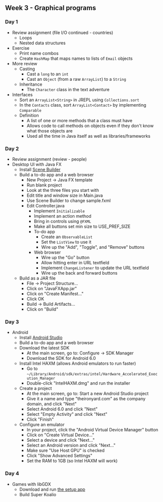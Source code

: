 ## Week 3 - Graphical programs

### Day 1

* Review assignment (file I/O continued - countries)
  * Loops
  * Nested data structures
* Exercise
  * Print name combos
  * Create `HashMap` that maps names to lists of `Email` objects
* More review
  * Casting
    * Cast a `long` to an `int`
    * Cast an `Object` (from a raw `ArrayList`) to a `String`
  * Inheritance
    * The `Character` class in the text adventure
* Interfaces
  * Sort an `ArrayList<String>` in JREPL using `Collections.sort`
  * In the `Contacts` class, sort `ArrayList<Contact>` by implementing `Comparable`
  * Definition
    * A list of one or more methods that a class must have
    * Allows code to call methods on objects even if they don't know what those objects are
    * Used all the time in Java itself as well as libraries/frameworks

### Day 2

* Review assignment (review - people)
* Desktop UI with Java FX
  * Install [Scene Builder](http://www.oracle.com/technetwork/java/javase/downloads/javafxscenebuilder-1x-archive-2199384.html)
  * Build a to-do app and a web browser
    * New Project -> Java FX template
    * Run blank project
    * Look at the three files you start with
    * Edit title and window size in Main.java
    * Use Scene Builder to change sample.fxml
    * Edit Controller.java
      * Implement `Initializable`
      * Implement an action method
      * Bring in controls using `@FXML`
      * Make all buttons set min size to USE_PREF_SIZE
      * To-do app
        * Create an `ObservableList`
        * Set the `ListView` to use it
        * Wire up the "Add", "Toggle", and "Remove" buttons
      * Web browser
        * Wire up the "Go" button
        * Allow hitting enter in URL textfield
        * Implement `ChangeListener` to update the URL textfield
        * Wire up the back and forward buttons
  * Build as a JAR file
    * File -> Project Structure...
    * Click on "JavaFXApp.jar"
    * Click on "Create Manifest..."
    * Click OK
    * Build -> Build Artifacts...
    * Click on "Build"

### Day 3

* Android
  * Install [Android Studio](https://developer.android.com/sdk/index.html)
  * Build a to-do app and a web browser
  * Download the latest SDK
    * At the main screen, go to: Configure -> SDK Manager
    * Download the SDK for Android 6.0
  * Install Intel HAXM (allows Android emulators to run faster)
    * Go to `~/Library/Android/sdk/extras/intel/Hardware_Accelerated_Execution_Manager`
    * Double-click "IntelHAXM.dmg" and run the installer
  * Create a project
    * At the main screen, go to: Start a new Android Studio project
    * Give it a name and type "theironyard.com" as the company domain, and click "Next"
    * Select Android 6.0 and click "Next"
    * Select "Empty Activity" and click "Next"
    * Click "Finish"
  * Configure an emulator
    * In your project, click the "Android Virtual Device Manager" button
    * Click on "Create Virtual Device..."
    * Select a device and click "Next..."
    * Select an Android version and click "Next..."
    * Make sure "Use Host GPU" is checked
    * Click "Show Advanced Settings"
    * Set the RAM to 1GB (so Intel HAXM will work)

### Day 4

* Games with libGDX
  * Download and run [the setup app](https://libgdx.badlogicgames.com/download.html)
  * Build Super Koalio
